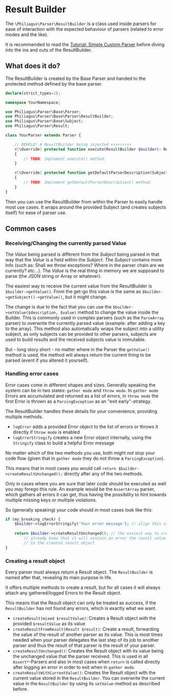 # Result Builder

The `\Philiagus\Parser\ResultBuilder` is a class used inside parsers for ease of interaction with the expected behaviour of parsers (related to error modes and the like).

It is recommended to read the [Tutorial: Simple Custom Parser](./tutorial-custom-parser-simple.md) before diving into the ins and outs of the ResultBuilder.

## What does it do?

The ResultBuilder is created by the Base Parser and handed to the protected method defined by the base parser.

```php
declare(strict_types=1);

namespace YourNamespace;

use Philiagus\Parser\Base\Parser;
use Philiagus\Parser\Base\Parser\ResultBuilder;
use Philiagus\Parser\Base\Subject;
use Philiagus\Parser\Result;

class YourParser extends Parser {

    // BEHOLD! A ResultBuilder being injected ⬇⬇⬇⬇⬇⬇⬇⬇⬇
    #[\Override] protected function execute(ResultBuilder $builder): Result
    {
        // TODO: Implement execute() method.
    }

    #[\Override] protected function getDefaultParserDescription(Subject $subject): string
    {
        // TODO: Implement getDefaultParserDescription() method.
    }
}
```

Then you can use the ResultBuilder from within the Parser to easily handle most use cases. It wraps around the provided Subject (and creates subjects itself) for ease of parser use.

## Common cases

### Receiving/Changing the currently parsed Value

The _Value_ being parsed is different from the _Subject_ being parsed in that way that the _Value_ is a field within the _Subject_. The _Subject_ contains more Info (such as: Shall we throw exceptions? Where in the parser chain are we currently? etc...). The _Value_ is the real thing in memory we are supposed to parse (the JSON string or Array or whatever).

The easiest way to receive the current value from the ResultBuilder is `$builder->getValue()`. From the get-go this value is the same as `$builder->getSubject()->getValue()`, but it might change.

The change is due to the fact that you can use the `$builder->setValue($description, $value)` method to change the value inside the Builder. This is commonly used in complex parsers (such as the `ParseArray` parser) to overwrite the currently parsed value (example: after adding a key to the array). This method also automatically wraps the subject into a utility subject, as only subjects can be provided to other parsers, subjects are used to build results and the received subjects value is immutable.

But - long story short - no matter where in the Parser the `getValue()` method is used, the method will always return the current thing to be parsed (event if you altered it yourself).

### Handling error cases

Error cases come in different shapes and sizes. Generally speaking the system can be in two states: `gather mode` and `throw mode`. In `gather mode` Errors are accumulated and returned as a list of errors, in `throw mode` the first Error is thrown as a `ParsingException` as an "exit early"-strategy.

The ResultBuilder handles these details for your convenience, providing multiple methods.

- `logError` adds a provided Error object to the list of errors or throws it directly if `throw mode` is enabled
- `logErrorStringify` creates a new Error object internally, using the `Stringify` class to build a helpful Error message

No matter which of the two methods you use, both might _not_ stop your code flow (given that in `gather mode` they do not throw a `ParsingException`).

This means that in most cases you would call `return $builder->createResultUnchanged();` directly after any of the two methods.

Only in cases where you are sure that later code should be executed as well you may forego this rule. An example would be the `AssertArray` parser, which gathers all errors it can get, thus having the possibility to hint towards multiple missing keys or multiple violations.

So (generally speaking) your code should in most cases look like this:

```php
if (my_breaking_check) {
    $builder->logErrorStringify('Your error message'); // align this call as you please
    
    return $builder->createResultUnchanged(); // the easiest way to create a result but as you
        // already know that it will contain an error the result value is of little relevance
        // to the created result object
}
```

### Creating a result object

Every parser must always return a Result object. The `ResultBuilder` is named after that, revealing its main purpose in life.

It offers multiple methods to create a result, but for all cases it will always attach any gathered/logged Errors to the Result object.

This means that the Result object can only be treated as success, if the `ResultBuilder` has not found any errors, which is exactly what we want.

- `createResult(mixed $resultValue)`: Creates a Result object with the provided `$resultValue` as its value
- `createResultFromResult(Result $result)`: Create a result, forwarding the value of the result of another parser as its value. This is most times needed when your parser delegates the last step of its job to another parser and thus the result of that parser is the result of your parser.
- `createResultUnchanged()`: Creates the Result object with its value being the unchanged value that the parser received. This is used in all `Assert*`-Parsers and also in most cases when `return` is called directly after logging an error in order to exit when in `gather mode`.
- `createResultWithCurrentValue()`: Creates the Result object with the current value stored in the `ResultBuilder`. You can overwrite the current value in the `ResultBuilder` by using its `setValue`-method as described before.
